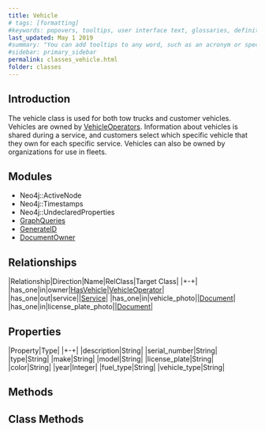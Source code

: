 ```yaml
---
title: Vehicle
# tags: [formatting]
#keywords: popovers, tooltips, user interface text, glossaries, definitions
last_updated: May 1 2019
#summary: "You can add tooltips to any word, such as an acronym or specialized term. Tooltips work well for glossary definitions, because you don't have to keep repeating the definition, nor do you assume the reader already knows the word's meaning."
#sidebar: primary_sidebar
permalink: classes_vehicle.html
folder: classes
---
```


## Introduction

The vehicle class is used for both tow trucks and customer vehicles. Vehicles are owned by [VehicleOperators](/classes_vehicle_operator). Information about vehicles is shared during a service, and customers select which specific vehicle that they own for each specific service. Vehicles can also be owned by organizations for use in fleets.

## Modules

* Neo4j::ActiveNode
* Neo4j::Timestamps
* Neo4j::UndeclaredProperties
* [GraphQueries](/modules_graph_queries.html)
* [GenerateID](/modules_generate_id.html)
* [DocumentOwner](/modules_document_owner.html)

## Relationships

|Relationship|Direction|Name|RelClass|Target Class|
|+-+|
|has_one|in|owner|[HasVehicle](/classes_has_vehicle)|[VehicleOperator](/classes_vehicle_operator)|
|has_one|out|service||[Service](/classes_service)|
|has_one|in|vehicle_photo||[Document](/classes_document)|
|has_one|in|license_plate_photo||[Document](/classes_document)|

## Properties

|Property|Type|
|+-+|
|description|String|
|serial_number|String|
|type|String|
|make|String|
|model|String|
|license_plate|String|
|color|String|
|year|Integer|
|fuel_type|String|
|vehicle_type|String|

## Methods

## Class Methods
